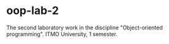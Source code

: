 # oop-lab-2
The second laboratory work in the discipline "Object-oriented programming". ITMO University, 1 semester.

